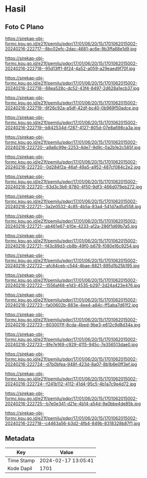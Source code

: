 # Hasil

## Foto C Plano

https://sirekap-obj-formc.kpu.go.id/e21f/pemilu/pdpr/17/01/06/20/15/1701062015002-20240216-222717--8bc02efc-2dac-4681-ac6e-9b3ffa68e1d9.jpg

https://sirekap-obj-formc.kpu.go.id/e21f/pemilu/pdpr/17/01/06/20/15/1701062015002-20240216-222718--95d13ff1-8f24-4a52-a059-a29eaed9f70f.jpg

https://sirekap-obj-formc.kpu.go.id/e21f/pemilu/pdpr/17/01/06/20/15/1701062015002-20240216-222718--88ea528c-dc52-43f4-8497-2d628a1ecb37.jpg

https://sirekap-obj-formc.kpu.go.id/e21f/pemilu/pdpr/17/01/06/20/15/1701062015002-20240216-222719--6f26c92a-a5df-42df-bc40-0b969f50adce.jpg

https://sirekap-obj-formc.kpu.go.id/e21f/pemilu/pdpr/17/01/06/20/15/1701062015002-20240216-222719--b842534d-f287-4127-805d-07e8a698ca3a.jpg

https://sirekap-obj-formc.kpu.go.id/e21f/pemilu/pdpr/17/01/06/20/15/1701062015002-20240216-222720--a9a6c99e-2253-4de7-9d9c-0a2b1e2c585f.jpg

https://sirekap-obj-formc.kpu.go.id/e21f/pemilu/pdpr/17/01/06/20/15/1701062015002-20240216-222720--0d284f2a-46af-49a5-a952-487cf084c2e2.jpg

https://sirekap-obj-formc.kpu.go.id/e21f/pemilu/pdpr/17/01/06/20/15/1701062015002-20240216-222720--63d3c3b6-8780-4f50-9df3-466d079eb272.jpg

https://sirekap-obj-formc.kpu.go.id/e21f/pemilu/pdpr/17/01/06/20/15/1701062015002-20240216-222721--3a2e0532-4c85-4b5a-83a4-541d7ad5d558.jpg

https://sirekap-obj-formc.kpu.go.id/e21f/pemilu/pdpr/17/01/06/20/15/1701062015002-20240216-222721--ab461e67-b10e-4233-a12a-286f1d69b7a5.jpg

https://sirekap-obj-formc.kpu.go.id/e21f/pemilu/pdpr/17/01/06/20/15/1701062015002-20240216-222721--f43c89d3-cb8b-49f0-b679-f080e16c9254.jpg

https://sirekap-obj-formc.kpu.go.id/e21f/pemilu/pdpr/17/01/06/20/15/1701062015002-20240216-222722--afc84ceb-c544-4bae-8821-895d1b25b195.jpg

https://sirekap-obj-formc.kpu.go.id/e21f/pemilu/pdpr/17/01/06/20/15/1701062015002-20240216-222722--1556af48-e1d3-4535-b297-2d24a423e476.jpg

https://sirekap-obj-formc.kpu.go.id/e21f/pemilu/pdpr/17/01/06/20/15/1701062015002-20240216-222723--fa00602b-883e-4ee4-a84c-ff5aba7d61f2.jpg

https://sirekap-obj-formc.kpu.go.id/e21f/pemilu/pdpr/17/01/06/20/15/1701062015002-20240216-222723--8030011f-8cda-4bed-9be3-e612c9d8d34a.jpg

https://sirekap-obj-formc.kpu.go.id/e21f/pemilu/pdpr/17/01/06/20/15/1701062015002-20240216-222723--8fe7e169-c929-4115-945c-7e356513dae0.jpg

https://sirekap-obj-formc.kpu.go.id/e21f/pemilu/pdpr/17/01/06/20/15/1701062015002-20240216-222724--d7b0bfea-948f-423d-8a07-8b1b6e0ff3ef.jpg

https://sirekap-obj-formc.kpu.go.id/e21f/pemilu/pdpr/17/01/06/20/15/1701062015002-20240216-222724--f241b112-4112-41d4-95c5-4b1a7c9e4d72.jpg

https://sirekap-obj-formc.kpu.go.id/e21f/pemilu/pdpr/17/01/06/20/15/1701062015002-20240216-222725--b7e0e341-d21e-4b14-a54d-9a0bbe4de85b.jpg

https://sirekap-obj-formc.kpu.go.id/e21f/pemilu/pdpr/17/01/06/20/15/1701062015002-20240216-222718--c4463a56-b3d2-4fb4-849b-8318328b87f1.jpg


## Metadata

| Key        | Value               |
| ---------- | ------------------- |
| Time Stamp | 2024-02-17 13:05:41 |
| Kode Dapil | 1701                |



